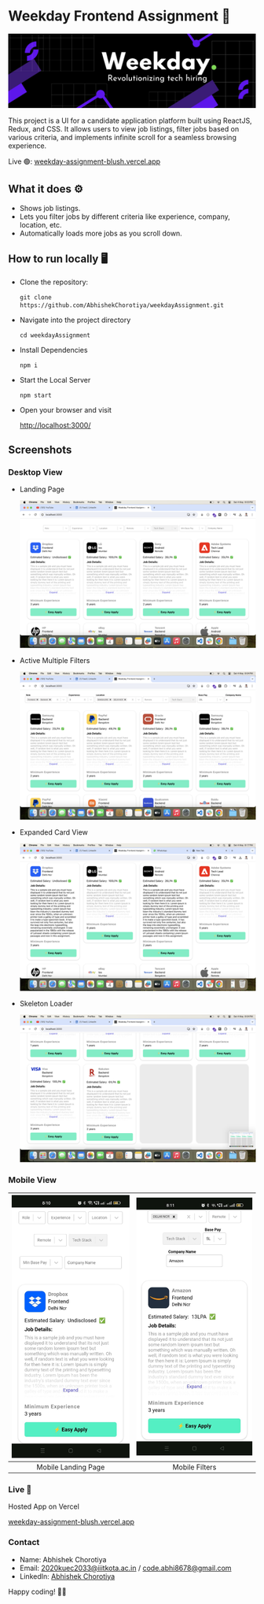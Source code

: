 # Weekday Frontend Assignment 🚀

![Weekday Logo](https://github.com/AbhishekChorotiya/weekdayAssignment/blob/main/screenshots/weekday_cover.jpeg)

This project is a UI for a candidate application platform built using ReactJS, Redux, and CSS. It allows users to view job listings, filter jobs based on various criteria, and implements infinite scroll for a seamless browsing experience.

Live 🟢: [weekday-assignment-blush.vercel.app](https://weekday-assignment-blush.vercel.app/)

## What it does ⚙️

- Shows job listings.
- Lets you filter jobs by different criteria like experience, company, location, etc.
- Automatically loads more jobs as you scroll down.

## How to run locally 🖥

- Clone the repository:
  ```
  git clone https://github.com/AbhishekChorotiya/weekdayAssignment.git
  ```
- Navigate into the project directory
  ```
  cd weekdayAssignment
  ```
- Install Dependencies
  ```
  npm i
  ```
- Start the Local Server

  ```
  npm start
  ```

- Open your browser and visit

  [http://localhost:3000/](http://localhost:3000/)

## Screenshots

### Desktop View

- Landing Page

  ![Desktop Landing Page](https://github.com/AbhishekChorotiya/weekdayAssignment/blob/main/screenshots/SC1.png)

- Active Multiple Filters

  ![Active Filters](https://github.com/AbhishekChorotiya/weekdayAssignment/blob/main/screenshots/filters.png)

- Expanded Card View

  ![Expanded Card View](https://github.com/AbhishekChorotiya/weekdayAssignment/blob/main/screenshots/expanded.png)

- Skeleton Loader

  ![Skeleton Loader](https://github.com/AbhishekChorotiya/weekdayAssignment/blob/main/screenshots/loader2.png)

### Mobile View

| ![Mobile Landing Page](https://github.com/AbhishekChorotiya/weekdayAssignment/blob/main/screenshots/mobileview.jpeg) | ![Mobile Filters](https://github.com/AbhishekChorotiya/weekdayAssignment/blob/main/screenshots/mobile_filter.jpeg) |
| :------------------------------------------------------------------------------------------------------------------: | :----------------------------------------------------------------------------------------------------------------: |
|                                                 Mobile Landing Page                                                  |                                                   Mobile Filters                                                   |

### Live 📡

Hosted App on Vercel

[weekday-assignment-blush.vercel.app](https://weekday-assignment-blush.vercel.app/)

### Contact

- Name: Abhishek Chorotiya
- Email: 2020kuec2033@iiitkota.ac.in / code.abhi8678@gmail.com
- LinkedIn: [Abhishek Chorotiya](https://www.linkedin.com/in/abhishek-chorotiya-7a1a0a222)

Happy coding! 🚀✨
